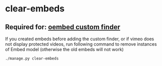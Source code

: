 # clear-embeds

## Required for: [oembed custom finder](../oembed/oembed_finder.md)

If you created embeds before adding the custom finder, or if vimeo does not display protected videos, run following command to remove instances of Embed model (otherwise the old embeds will not work)
```
./manage.py clear-embeds
```
